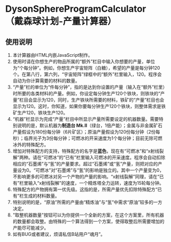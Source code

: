 # DysonSphereProgramCalculator （戴森球计划-产量计算器）



## 使用说明

1. 本计算器由HTML内嵌JavaScript制作。
2. 使用时请在你想生产的物品所属的“额外”栏目中输入你想要的产量，单位为“个每分钟”。例如，你想生产宇宙矩阵（白糖），希望的产量是每分钟120个。在第八行，第六列，“宇宙矩阵”绿框中的“额外”栏里输入，120。程序会自动为你计算需要的材料的数量。
3. “产量”栏的单位为“件每分钟”，指的是达到你设置的产量（输入在“额外”栏里）时所要的各类材料的产量。例如，你设定每分钟生产120个铁块，则铁块的“产量”栏目会显示为120，同时，生产铁块所需要的材料，铁矿的“产量”栏目也会显示为120。这时，你知道，如果你要每分钟生产120个铁块，则整体需求是铁矿生产120，铁块生产120。
4. “机器”栏显示为完成“产量”栏目中所显示产量所需要设定的机器数量。需要特别说明的是，默认机器为**制造台 Mk.II**（绿台，1倍产能）；金属与非金属矿石产量假设为180份每分钟（6片矿区）；原油产量假设为120份每分钟（2份每秒）；临界光子为3份每分钟；可燃冰的开采速度为1个每分钟；目前无除可燃冰外的特殊配方。
5. 增加对特殊配方的支持，特殊配方的名字是**蓝色**，现在有“可燃冰”和“x射线裂解”两种。请在“可燃冰”的“已有”栏里输入可燃冰的开采速度。程序会自动扣除相应的“石墨烯”与“氢”的产量要求。超过“石墨烯”或“氢”产量，则把对应的产量设为0。“可燃冰”对“石墨烯”与“氢”的影响是独立的。其中一个产量变为0，不影响更多的可燃冰对另一个产物的产量的影响。“x射线裂解”同理，请在“已有”栏里输入“x射线裂解”的速度，一个精炼塔全力运转，速度为15轮每分钟。
6. 特殊配方的产物拥有第一优先级。这指的是，所需产量优先扣除特殊配方“已有”栏生成的材料数量。
7. 特别说明的是，“原油”所需的产量由“精炼油”与“氢”中需求“原油”较多的一方决定。
8. "取整机器数量"按钮可以为你提供一个全新的方案，在这个方案里，所有机器的数量都会取整。由特殊的一个算法得到一个方案，使得取整后所需要增加的产能尽可能减少。
9. 如有BUG或者建议，烦请私信B站用户“魂月”。

